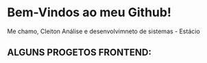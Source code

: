 # Bem-Vindos ao meu Github! 

Me chamo, Cleiton
Análise e desenvolvimneto de sistemas - Estácio


## ALGUNS PROGETOS FRONTEND:

